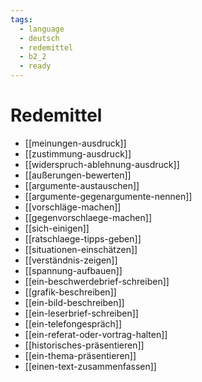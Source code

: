 ```yaml
---
tags:
  - language
  - deutsch
  - redemittel
  - b2_2
  - ready
---
```


# Redemittel

- [[meinungen-ausdruck]]
- [[zustimmung-ausdruck]]
- [[widerspruch-ablehnung-ausdruck]]
- [[außerungen-bewerten]]
- [[argumente-austauschen]]
- [[argumente-gegenargumente-nennen]]
- [[vorschläge-machen]]
- [[gegenvorschlaege-machen]]
- [[sich-einigen]]
- [[ratschlaege-tipps-geben]]
- [[situationen-einschätzen]]
- [[verständnis-zeigen]]
- [[spannung-aufbauen]]
- [[ein-beschwerdebrief-schreiben]]
- [[grafik-beschreiben]]
- [[ein-bild-beschreiben]]
- [[ein-leserbrief-schreiben]]
- [[ein-telefongespräch]]
- [[ein-referat-oder-vortrag-halten]]
- [[historisches-präsentieren]]
- [[ein-thema-präsentieren]]
- [[einen-text-zusammenfassen]]

